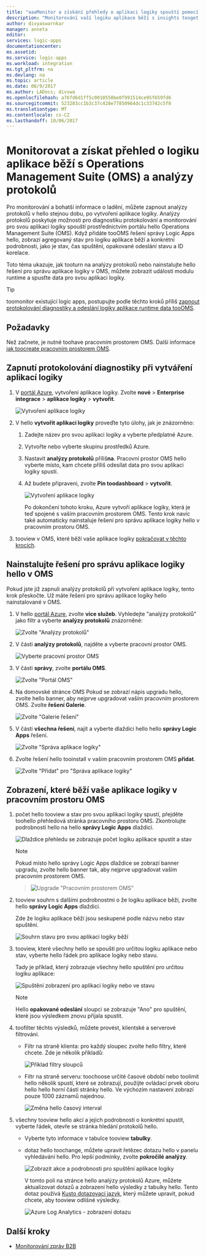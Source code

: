 ```yaml
---
title: "aaaMonitor a získání přehledy o aplikaci logiky spouští pomocí OMS - Azure Logic Apps | Microsoft Docs"
description: "Monitorování vaší logiku aplikace běží s insights tooget analýzy protokolů a Operations Management Suite (OMS) a bohatší ladění podrobnosti o řešení potíží a Diagnostika"
author: divyaswarnkar
manager: anneta
editor: 
services: logic-apps
documentationcenter: 
ms.assetid: 
ms.service: logic-apps
ms.workload: integration
ms.tgt_pltfrm: na
ms.devlang: na
ms.topic: article
ms.date: 08/9/2017
ms.author: LADocs; divswa
ms.openlocfilehash: a76fd6d1ff5c0010550be0f991514ce95f659fd6
ms.sourcegitcommit: 523283cc1b3c37c428e77850964dc1c33742c5f0
ms.translationtype: MT
ms.contentlocale: cs-CZ
ms.lasthandoff: 10/06/2017
---
```

# <a name="monitor-and-get-insights-about-logic-app-runs-with-operations-management-suite-oms-and-log-analytics"></a>Monitorovat a získat přehled o logiku aplikace běží s Operations Management Suite (OMS) a analýzy protokolů

Pro monitorování a bohatší informace o ladění, můžete zapnout analýzy protokolů v hello stejnou dobu, po vytvoření aplikace logiky. Analýzy protokolů poskytuje možnosti pro diagnostiku protokolování a monitorování pro svou aplikaci logiky spouští prostřednictvím portálu hello Operations Management Suite (OMS). Když přidáte tooOMS řešení správy Logic Apps hello, zobrazí agregovaný stav pro logiku aplikace běží a konkrétní podrobnosti, jako je stav, čas spuštění, opakované odeslání stavu a ID korelace.

Toto téma ukazuje, jak tooturn na analýzy protokolů nebo nainstalujte hello řešení pro správu aplikace logiky v OMS, můžete zobrazit události modulu runtime a spusťte data pro svou aplikaci logiky.

 > [!TIP]
 > toomonitor existující logic apps, postupujte podle těchto kroků příliš [zapnout protokolování diagnostiky a odeslání logiky aplikace runtime data tooOMS](../logic-apps/logic-apps-monitor-your-logic-apps.md#azure-diagnostics).

## <a name="requirements"></a>Požadavky

Než začnete, je nutné toohave pracovním prostorem OMS. Další informace [jak toocreate pracovním prostorem OMS](../log-analytics/log-analytics-get-started.md). 

## <a name="turn-on-diagnostics-logging-when-creating-logic-apps"></a>Zapnutí protokolování diagnostiky při vytváření aplikací logiky

1. V [portál Azure](https://portal.azure.com), vytvoření aplikace logiky. Zvolte **nové** > **Enterprise integrace** > **aplikace logiky** > **vytvořit**.

   ![Vytvoření aplikace logiky](media/logic-apps-monitor-your-logic-apps-oms/find-logic-apps-azure.png)

2. V hello **vytvořit aplikaci logiky** proveďte tyto úlohy, jak je znázorněno:

   1. Zadejte název pro svou aplikaci logiky a vyberte předplatné Azure. 
   2. Vytvořte nebo vyberte skupinu prostředků Azure.
   3. Nastavit **analýzy protokolů** příliš**na**. 
   Pracovní prostor OMS hello vyberte místo, kam chcete příliš odesílat data pro svou aplikaci logiky spustí. 
   4. Až budete připraveni, zvolte **Pin toodashboard** > **vytvořit**.

      ![Vytvoření aplikace logiky](./media/logic-apps-monitor-your-logic-apps-oms/create-logic-app.png)

      Po dokončení tohoto kroku, Azure vytvoří aplikace logiky, která je teď spojené s vaším pracovním prostorem OMS. 
      Tento krok navíc také automaticky nainstaluje řešení pro správu aplikace logiky hello v pracovním prostoru OMS.

3. tooview v OMS, které běží vaše aplikace logiky [pokračovat v těchto krocích](#view-logic-app-runs-oms).

## <a name="install-hello-logic-apps-management-solution-in-oms"></a>Nainstalujte řešení pro správu aplikace logiky hello v OMS

Pokud jste již zapnuli analýzy protokolů při vytvoření aplikace logiky, tento krok přeskočte. Už máte řešení pro správu aplikace logiky hello nainstalované v OMS.

1. V hello [portál Azure](https://portal.azure.com), zvolte **více služeb**. Vyhledejte "analýzy protokolů" jako filtr a vyberte **analýzy protokolů** znázorněné:

   ![Zvolte "Analýzy protokolů"](media/logic-apps-monitor-your-logic-apps-oms/find-log-analytics.png)

2. V části **analýzy protokolů**, najděte a vyberte pracovní prostor OMS. 

   ![Vyberte pracovní prostor OMS](media/logic-apps-monitor-your-logic-apps-oms/select-logic-app.png)

3. V části **správy**, zvolte **portálu OMS**.

   ![Zvolte "Portál OMS"](media/logic-apps-monitor-your-logic-apps-oms/oms-portal-page.png)

4. Na domovské stránce OMS Pokud se zobrazí nápis upgradu hello, zvolte hello banner, aby nejprve upgradovat vaším pracovním prostorem OMS. Zvolte **řešení Galerie**.

   ![Zvolte "Galerie řešení"](media/logic-apps-monitor-your-logic-apps-oms/solutions-gallery.png)

5. V části **všechna řešení**, najít a vyberte dlaždici hello hello **správy Logic Apps** řešení.

   ![Zvolte "Správa aplikace logiky"](media/logic-apps-monitor-your-logic-apps-oms/logic-apps-management-tile2.png)

6. Zvolte řešení hello tooinstall v vaším pracovním prostorem OMS **přidat**.

   ![Zvolte "Přidat" pro "Správa aplikace logiky"](media/logic-apps-monitor-your-logic-apps-oms/add-logic-apps-management-solution.png)

<a name="view-logic-app-runs-oms"></a>

## <a name="view-your-logic-app-runs-in-your-oms-workspace"></a>Zobrazení, které běží vaše aplikace logiky v pracovním prostoru OMS

1. počet hello tooview a stav pro svou aplikaci logiky spustí, přejděte toohello přehledová stránka pracovního prostoru OMS. Zkontrolujte podrobnosti hello na hello **správy Logic Apps** dlaždici.

   ![Dlaždice přehledu se zobrazuje počet logiku aplikace spustit a stav](media/logic-apps-monitor-your-logic-apps-oms/overview.png)

   > [!Note]
   > Pokud místo hello správy Logic Apps dlaždice se zobrazí banner upgradu, zvolte hello banner tak, aby nejprve upgradovat vaším pracovním prostorem OMS.
  
   > ![Upgrade "Pracovním prostorem OMS"](media/logic-apps-monitor-your-logic-apps-oms/oms-upgrade-banner.png)

2. tooview souhrn s dalšími podrobnostmi o že logiku aplikace běží, zvolte hello **správy Logic Apps** dlaždici.

   Zde že logiku aplikace běží jsou seskupené podle názvu nebo stav spuštění.

   ![Souhrn stavu pro svou aplikaci logiky běží](media/logic-apps-monitor-your-logic-apps-oms/logic-apps-runs-summary.png)
   
3. tooview, které všechny hello se spouští pro určitou logiku aplikace nebo stav, vyberte hello řádek pro aplikace logiky nebo stavu.

   Tady je příklad, který zobrazuje všechny hello spuštění pro určitou logiku aplikace:

   ![Spuštění zobrazení pro aplikaci logiky nebo ve stavu](media/logic-apps-monitor-your-logic-apps-oms/logic-app-run-details.png)

   > [!NOTE]
   > Hello **opakované odeslání** sloupci se zobrazuje "Ano" pro spuštění, které jsou výsledkem znovu přijala spustit.

4. toofilter těchto výsledků, můžete provést, klientské a serverové filtrování.

   * Filtr na straně klienta: pro každý sloupec zvolte hello filtry, které chcete. 
   Zde je několik příkladů:

     ![Příklad filtry sloupců](media/logic-apps-monitor-your-logic-apps-oms/filters.png)

   * Filtr na straně serveru: toochoose určité časové období nebo toolimit hello několik spustí, které se zobrazují, použijte ovládací prvek oboru hello hello horní části stránky hello. 
   Ve výchozím nastavení zobrazí pouze 1000 záznamů najednou. 
   
     ![Změna hello časový interval](media/logic-apps-monitor-your-logic-apps-oms/change-interval.png)
 
5. všechny tooview hello akcí a jejich podrobnosti o konkrétní spustit, vyberte řádek, otevře se stránka hledání protokolů hello. 

   * Vyberte tyto informace v tabulce tooview **tabulky**.
   * dotaz hello toochange, můžete upravit řetězec dotazu hello v panelu vyhledávání hello. 
   Pro lepší podmínky, zvolte **pokročilé analýzy**.

     ![Zobrazit akce a podrobnosti pro spuštění aplikace logiky](media/logic-apps-monitor-your-logic-apps-oms/log-search-page.png)

     V tomto poli na stránce hello analýzy protokolů Azure, můžete aktualizovat dotazů a zobrazení hello výsledky z tabulky hello. 
     Tento dotaz používá [Kusto dotazovací jazyk](https://docs.loganalytics.io/learn/tutorials/getting_started_with_queries.html), který můžete upravit, pokud chcete, aby tooview odlišné výsledky. 

     ![Azure Log Analytics - zobrazení dotazu](media/logic-apps-monitor-your-logic-apps-oms/query.png)

## <a name="next-steps"></a>Další kroky

* [Monitorování zpráv B2B](../logic-apps/logic-apps-monitor-b2b-message.md)
